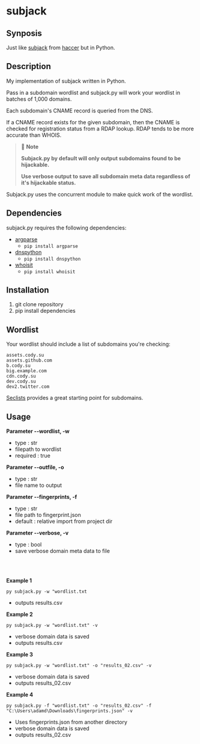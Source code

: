 # subjack

## Synposis

Just like [subjack](https://github.com/haccer/subjack) from [haccer](https://github.com/haccer) but in Python.

## Description

My implementation of subjack written in Python. 

Pass in a subdomain wordlist and subjack.py will work your wordlist in batches of 1,000 domains.

Each subdomain's CNAME record is queried from the DNS. 

If a CNAME record exists for the given subdomain, then the CNAME is checked for registration status from a RDAP lookup. RDAP tends to be more accurate than WHOIS.

> 📘 **Note**
>
> **Subjack.py by default will only output subdomains found to be hijackable.**
>
> **Use verbose output to save all subdomain meta data regardless of it's hijackable status.**

Subjack.py uses the concurrent module to make quick work of the wordlist.

## Dependencies
subjack.py requires the following dependencies:
- [argparse](https://pypi.org/project/argparse/)
  - `pip install argparse`
- [dnspython](https://pypi.org/project/dnspython/)
  - `pip install dnspython`
- [whoisit](https://pypi.org/project/whoisit/)
  - `pip install whoisit`

## Installation

1. git clone repository
2. pip install dependencies

## Wordlist

Your wordlist should include a list of subdomains you're checking:

```
assets.cody.su
assets.github.com
b.cody.su
big.example.com
cdn.cody.su
dev.cody.su
dev2.twitter.com
```


[Seclists](https://github.com/danielmiessler/SecLists/tree/master/Discovery/DNS) provides a great starting point for subdomains.

## Usage

**Parameter --wordlist, -w**
- type : str
- filepath to wordlist
- required : true

**Parameter --outfile, -o**
- type : str
- file name to output

**Parameter --fingerprints, -f**
- type : str
- file path to fingerprint.json
- default : relative import from project dir

**Parameter --verbose, -v**
- type : bool
- save verbose domain meta data to file

<br/>
<br/>

**Example 1**

`py subjack.py -w "wordlist.txt`

- outputs results.csv

**Example 2**

`py subjack.py -w "wordlist.txt" -v`

- verbose domain data is saved
- outputs results.csv

**Example 3**

`py subjack.py -w "wordlist.txt" -o "results_02.csv" -v`

- verbose domain data is saved
- outputs results_02.csv

**Example 4**

`py subjack.py -f "wordlist.txt" -o "results_02.csv" -f "C:\Users\adamd\Downloads\fingerprints.json" -v`

- Uses fingerprints.json from another directory
- verbose domain data is saved
- outputs results_02.csv
